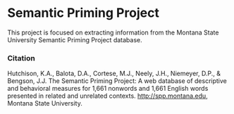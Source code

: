 # Semantic Priming Project

This project is focused on extracting information from the Montana State University Semantic Priming Project database.

### Citation
Hutchison, K.A., Balota, D.A., Cortese, M.J., Neely, J.H., Niemeyer, D.P., & Bengson, J.J. 
The Semantic Priming Project: A web database of descriptive and behavioral measures for 1,661 nonwords and 1,661 English words presented in related and unrelated contexts. 
http://spp.montana.edu, Montana State University.